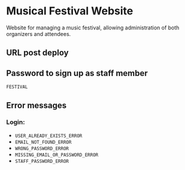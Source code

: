 # Musical Festival Website
Website for managing a music festival, allowing administration of both organizers and attendees.

## URL post deploy

## Password to sign up as staff member
`FESTIVAL`

## Error messages
### Login:
- `USER_ALREADY_EXISTS_ERROR`
- `EMAIL_NOT_FOUND_ERROR`
- `WRONG_PASSWORD_ERROR`
- `MISSING_EMAIL_OR_PASSWORD_ERROR`
- `STAFF_PASSWORD_ERROR`